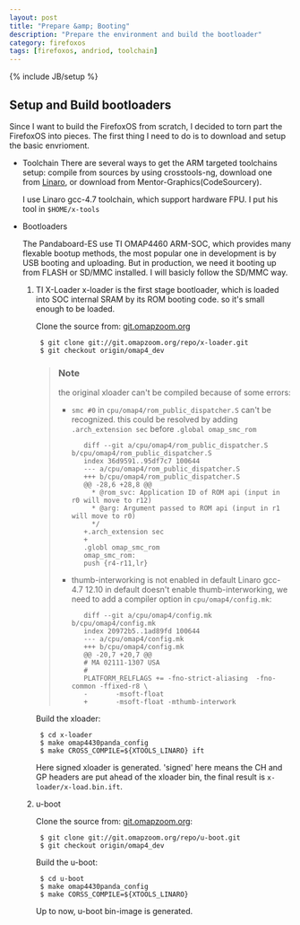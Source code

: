 ```yaml
---
layout: post
title: "Prepare &amp; Booting"
description: "Prepare the environment and build the bootloader"
category: firefoxos
tags: [firefoxos, andriod, toolchain]
---
```

{% include JB/setup %}

## Setup and Build bootloaders

Since I want to build the FirefoxOS from scratch, I decided to torn part the FirefoxOS into pieces. The first thing I need to do is to download and setup the basic envrioment.

-  Toolchain
	There are several ways to get the ARM targeted toolchains setup: compile from sources by using crosstools-ng, download one from [Linaro](https://launchpad.net/linaro-toolchain-binaries), or download from Mentor-Graphics(CodeSourcery).

	I use Linaro gcc-4.7 toolchain, which support hardware FPU. I put his tool in `$HOME/x-tools`

- Bootloaders

	The Pandaboard-ES use TI OMAP4460 ARM-SOC, which provides many flexable bootup methods, the most popular one in development is by USB booting and uploading. But in production, we need it booting up from FLASH or SD/MMC installed. I will basicly follow the SD/MMC way.

	1. TI X-Loader
		x-loader is the first stage bootloader, which is loaded into SOC internal SRAM by its ROM booting code.
        so it's small enough to be loaded.

		Clone the source from: [git.omapzoom.org](git://git.omapzoom.org/repo/x-loader.git)

			$ git clone git://git.omapzoom.org/repo/x-loader.git
			$ git checkout origin/omap4_dev

		> ### Note
		>  the original xloader can't be compiled because of some errors:
		>
		>  - `smc #0` in `cpu/omap4/rom_public_dispatcher.S` can't be recognized.
		>     this could be resolved by adding `.arch_extension sec` before `.global omap_smc_rom`
		>
		>			diff --git a/cpu/omap4/rom_public_dispatcher.S b/cpu/omap4/rom_public_dispatcher.S
		>			index 36d9591..95df7c7 100644
		>			--- a/cpu/omap4/rom_public_dispatcher.S
		>			+++ b/cpu/omap4/rom_public_dispatcher.S
		>			@@ -28,6 +28,8 @@
		>			  * @rom_svc: Application ID of ROM api (input in r0 will move to r12)
		>			  * @arg: Argument passed to ROM api (input in r1 will move to r0)
		>			  */
		>			+.arch_extension sec
		>			+
		>			.globl omap_smc_rom
		>			omap_smc_rom:
		>			push {r4-r11,lr}
		>
		>
		>  - thumb-interworking is not enabled in default
		> 	  Linaro gcc-4.7 12.10 in default doesn't enable thumb-interworking, we need to add a compiler option in `cpu/omap4/config.mk`:
		>
		>			diff --git a/cpu/omap4/config.mk b/cpu/omap4/config.mk
		>			index 20972b5..1ad89fd 100644
		>			--- a/cpu/omap4/config.mk
		>			+++ b/cpu/omap4/config.mk
		>			@@ -20,7 +20,7 @@
		>		 	# MA 02111-1307 USA
		>		 	#
		>		 	PLATFORM_RELFLAGS += -fno-strict-aliasing  -fno-common -ffixed-r8 \
		>			-       -msoft-float
		>			+       -msoft-float -mthumb-interwork
		>

		Build the xloader:

			$ cd x-loader
			$ make omap4430panda_config
			$ make CROSS_COMPILE=${XTOOLS_LINARO} ift

		Here signed xloader is generated. 'signed' here means the CH and GP headers are put ahead of the xloader bin, the final result is `x-loader/x-load.bin.ift`.

	2. u-boot

		Clone the source from: [git.omapzoom.org](git://git.omapzoom.org/repo/u-boot.git):

			$ git clone git://git.omapzoom.org/repo/u-boot.git
			$ git checkout origin/omap4_dev

		Build the u-boot:

			$ cd u-boot
			$ make omap4430panda_config
			$ make CORSS_COMPILE=${XTOOLS_LINARO}

		Up to now, u-boot bin-image is generated.

